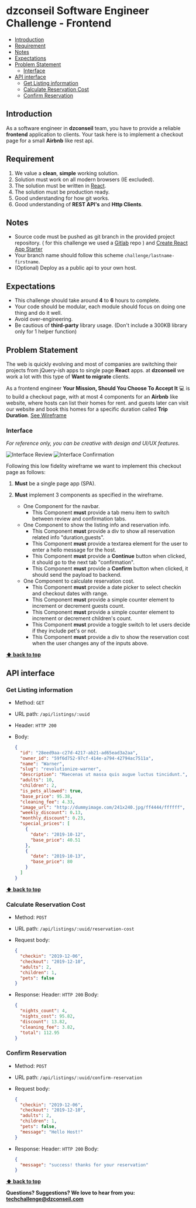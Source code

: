 # dzconseil Software Engineer Challenge - Frontend <!-- omit in toc -->

- [Introduction](#introduction)
- [Requirement](#requirement)
- [Notes](#notes)
- [Expectations](#expectations)
- [Problem Statement](#problem-statement)
  - [Interface](#interface)
- [API interface](#api-interface)
  - [Get Listing information](#get-listing-information)
  - [Calculate Reservation Cost](#calculate-reservation-cost)
  - [Confirm Reservation](#confirm-reservation)

## Introduction

As a software engineer in **dzconseil** team, you have to provide a reliable **frontend** application to clients.
Your task here is to implement a checkout page for a small **Airbnb** like rest api.

## Requirement

1. We value a **clean**, **simple** working solution.
2. Solution must work on all modern browsers (IE excluded).
3. The solution must be written in [React](https://reactjs.org/).
4. The solution must be production ready.
5. Good understanding for how git works.
6. Good understanding of **REST API's** and **Http Clients**.

## Notes

- Source code must be pushed as git branch in the provided project repository. ( for this challenge we used a [Gitlab](https://gitlab.com/dzconseil/frontend-challenge) repo ) and [Create React App Starter](https://github.com/facebook/create-react-app)
- Your branch name should follow this scheme `challenge/lastname-firstname`.
- (Optional) Deploy as a public api to your own host.

## Expectations

- This challenge should take around **4** to **6** hours to complete.
- Your code should be modular, each module should focus on doing one thing and do it well.
- Avoid over-engineering.
- Be cautious of **third-party** library usage. (Don't include a 300KB library only for 1 helper function)

## Problem Statement

The web is quickly evolving and most of companies are switching their projects from jQuery-ish apps to single page **React** apps.
at **dzconseil** we work a lot with this type of **Want to migrate** clients.

As a frontend engineer **Your Mission, Should You Choose To Accept It** 💻 is to build a checkout page,
with at most 4 components for an **Airbnb** like website, where hosts can list their homes for rent.
and guests later can visit our website and book this homes for a specific duration called **Trip Duration**. [See Wireframe](#interface)

### Interface

_For reference only, you can be creative with design and UI/UX features._

![Interface Review](../assets/review_tab.png)
![Interface Confirmation](../assets/confirmation_tab.png)

Following this low fidelity wireframe we want to implement this checkout page as follows:

1. **Must** be a single page app (SPA).
2. **Must** implement 3 components as specified in the wireframe.

   - One Component for the navbar.
     - This Component **must** provide a tab menu item to switch between review and confirmation tabs.
   - One Component to show the listing info and reservation info.
     - This Component **must** provide a div to show all reservation related info "duration,guests".
     - This Component **must** provide a textarea element for the user to enter a hello message for the host.
     - This Component **must** provide a **Continue** button when clicked, it should go to the next tab "confirmation".
     - This Component **must** provide a **Confirm** button when clicked, it should send the payload to backend.
   - One Component to calculate reservation cost.
     - This Component **must** provide a date picker to select checkin and checkout dates with range.
     - This Component **must** provide a simple counter element to increment or decrement guests count.
     - This Component **must** provide a simple counter element to increment or decrement children's count.
     - This Component **must** provide a toggle switch to let users decide if they include pet's or not.
     - This Component **must** provide a div to show the reservation cost when the user changes any of the inputs above.

**[⬆ back to top](#introduction)**

## API interface

### Get Listing information

- Method: `GET`
- URL path: `/api/listings/:uuid`
- Header: `HTTP 200`
- Body:

  ```json
  {
    "id": "28eed9aa-c27d-4217-ab21-ad65ead3a2aa",
    "owner_id": "59f6d752-97cf-414e-a794-42794ac7511a",
    "name": "Warner",
    "slug": "revolutionize-warner",
    "description": "Maecenas ut massa quis augue luctus tincidunt.",
    "adults": 10,
    "children": 2,
    "is_pets_allowed": true,
    "base_price": 95.38,
    "cleaning_fee": 4.33,
    "image_url": "http://dummyimage.com/241x240.jpg/ff4444/ffffff",
    "weekly_discount": 0.13,
    "monthly_discount": 0.23,
    "special_prices": [
      {
        "date": "2019-10-12",
        "base_price": 40.51
      },
      {
        "date": "2019-10-13",
        "base_price": 80
      }
    ]
  }
  ```

**[⬆ back to top](#introduction)**

### Calculate Reservation Cost

- Method: `POST`
- URL path: `/api/listings/:uuid/reservation-cost`

- Request body:

  ```json
  {
    "checkin": "2019-12-06",
    "checkout": "2019-12-10",
    "adults": 2,
    "children": 1,
    "pets": false
  }
  ```

- Response:
  Header: `HTTP 200`
  Body:

  ```json
  {
    "nights_count": 4,
    "nights_cost": 95.82,
    "discount": 13.82,
    "cleaning_fee": 3.82,
    "total": 112.95
  }
  ```

### Confirm Reservation

- Method: `POST`
- URL path: `/api/listings/:uuid/confirm-reservation`

- Request body:

  ```json
  {
    "checkin": "2019-12-06",
    "checkout": "2019-12-10",
    "adults": 2,
    "children": 1,
    "pets": false,
    "message": "Hello Host!"
  }
  ```

- Response:
  Header: `HTTP 200`
  Body:

  ```json
  {
    "message": "success! thanks for your reservation"
  }
  ```

**[⬆ back to top](#introduction)**

**Questions? Suggestions? We love to hear from you: <techchallenge@dzconseil.com>**
